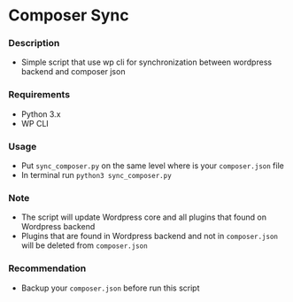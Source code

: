 # Composer Sync

### Description
- Simple script that use wp cli for synchronization between wordpress backend and composer json

### Requirements
- Python 3.x
- WP CLI

### Usage
- Put `sync_composer.py` on the same level where is your `composer.json` file
- In terminal run `python3 sync_composer.py`

### Note
- The script will update Wordpress core and all plugins that found on Wordpress backend
- Plugins that are found in Wordpress backend and not in `composer.json` will be deleted from `composer.json`

### Recommendation 
- Backup your `composer.json` before run this script